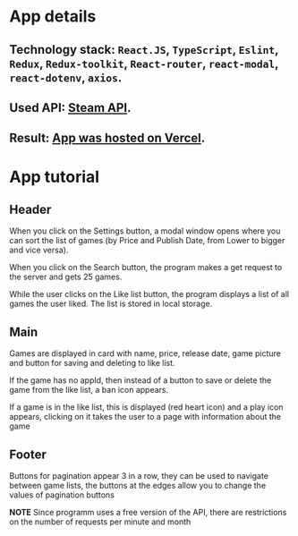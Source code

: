 # App details

## Technology stack: `React.JS`, `TypeScript`, `Eslint`, `Redux`, `Redux-toolkit`, `React-router`, `react-modal`, `react-dotenv`, `axios`.

## Used API: [Steam API](https://rapidapi.com/psimavel/api/steam2/).

## Result: [App was hosted on Vercel](https://steam-web-example-km2b4szq9-stu-griffin.vercel.app/).


# App tutorial

## Header

When you click on the Settings button, a modal window opens where you can sort the list of games (by Price and Publish Date, from Lower to bigger and vice versa).

When you click on the Search button, the program makes a get request to the server and gets 25 games.

While the user clicks on the Like list button, the program displays a list of all games the user liked. The list is stored in local storage.


## Main

Games are displayed in card with name, price, release date, game picture and button for saving and deleting to like list.

If the game has no appId, then instead of a button to save or delete the game from the like list, a ban icon appears.

If a game is in the like list, this is displayed (red heart icon) and a play icon appears, clicking on it takes the user to a page with information about the game


## Footer 

Buttons for pagination appear 3 in a row, they can be used to navigate between game lists, the buttons at the edges allow you to change the values of pagination buttons


**NOTE**
Since programm uses a free version of the API, there are restrictions on the number of requests per minute and month
